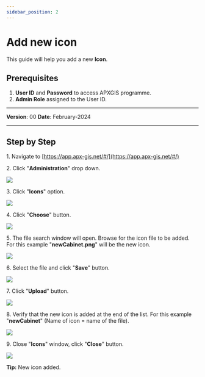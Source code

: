 ```yaml
---
sidebar_position: 2
---
```


# Add new icon

This guide will help you add a new **Icon**.

## **Prerequisites**
1.	**User ID** and **Password** to access APXGIS programme.
2.	**Admin Role** assigned to the User ID.

------------

**Version**: 00
**Date**: February-2024

------------
## **Step by Step**


1\. Navigate to [https://app.apx-gis.net/#/](https://app.apx-gis.net/#/)


2\. Click "**Administration**" drop down.

![](https://ajeuwbhvhr.cloudimg.io/colony-recorder.s3.amazonaws.com/files/2023-11-22/a7df42d7-3943-491f-b004-778e7fdc393f/ascreenshot.jpeg?tl_px=0,0&br_px=774,432&force_format=png&width=774&wat_scale=69&wat=1&wat_opacity=1&wat_gravity=northwest&wat_url=https://colony-recorder.s3.amazonaws.com/images/watermarks/14B8A6_standard.png&wat_pad=52,48)


3\. Click "**Icons**" option.

![](https://ajeuwbhvhr.cloudimg.io/colony-recorder.s3.amazonaws.com/files/2023-11-22/e5cd5c7d-1e94-4265-a704-c74fd7e93121/ascreenshot.jpeg?tl_px=0,108&br_px=774,541&force_format=png&width=774&wat_scale=69&wat=1&wat_opacity=1&wat_gravity=northwest&wat_url=https://colony-recorder.s3.amazonaws.com/images/watermarks/14B8A6_standard.png&wat_pad=38,191)


4\. Click "**Choose**" button.

![](https://ajeuwbhvhr.cloudimg.io/colony-recorder.s3.amazonaws.com/files/2023-11-22/cf58d78a-8131-4cae-9512-d1955fe06b25/ascreenshot.jpeg?tl_px=0,0&br_px=818,549&force_format=png&width=983&wat_scale=87&wat=1&wat_opacity=1&wat_gravity=northwest&wat_url=https://colony-recorder.s3.amazonaws.com/images/watermarks/14B8A6_standard.png&wat_pad=58,83)


5\. The file search window will open. Browse for the icon file to be added. For this example "**newCabinet.png**" will be the new icon.

![](https://ajeuwbhvhr.cloudimg.io/colony-recorder.s3.amazonaws.com/files/2023-11-22/e5c9d9cf-5748-4626-9abf-65e9b3bbbf5d/screenshot.png?tl_px=2,0&br_px=862,468&force_format=png&width=860)


6\. Select the file and click "**Save**" button.

![](https://ajeuwbhvhr.cloudimg.io/colony-recorder.s3.amazonaws.com/files/2023-11-22/31fd1cc8-bffe-439b-9481-c55dc75492e1/user_cropped_screenshot.jpeg?tl_px=4,0&br_px=864,469&force_format=png&width=860&wat_scale=76&wat=1&wat_opacity=1&wat_gravity=northwest&wat_url=https://colony-recorder.s3.amazonaws.com/images/watermarks/14B8A6_standard.png&wat_pad=673,417)


7\. Click "**Upload**" button.

![](https://ajeuwbhvhr.cloudimg.io/colony-recorder.s3.amazonaws.com/files/2023-11-22/f56a80d4-8a90-4828-b537-97511788cc7c/ascreenshot.jpeg?tl_px=0,0&br_px=818,549&force_format=png&width=983&wat_scale=87&wat=1&wat_opacity=1&wat_gravity=northwest&wat_url=https://colony-recorder.s3.amazonaws.com/images/watermarks/14B8A6_standard.png&wat_pad=139,81)


8\. Verify that the new icon is added at the end of the list. For this example "**newCabinet**" (Name of icon  = name of the file).

![](https://ajeuwbhvhr.cloudimg.io/colony-recorder.s3.amazonaws.com/files/2023-11-22/05653fe0-ba75-4a12-8875-d6aa0415489c/user_cropped_screenshot.jpeg?tl_px=0,0&br_px=818,891&force_format=png&width=1028)


9\. Close "**Icons**" window, click "**Close**" button.

![](https://ajeuwbhvhr.cloudimg.io/colony-recorder.s3.amazonaws.com/files/2023-11-22/f3e234cf-912b-4111-ba48-65cca00037cb/user_cropped_screenshot.jpeg?tl_px=0,0&br_px=583,895&force_format=png&width=730&wat_scale=65&wat=1&wat_opacity=1&wat_gravity=northwest&wat_url=https://colony-recorder.s3.amazonaws.com/images/watermarks/14B8A6_standard.png&wat_pad=345,1062)


**Tip:** New icon added.
